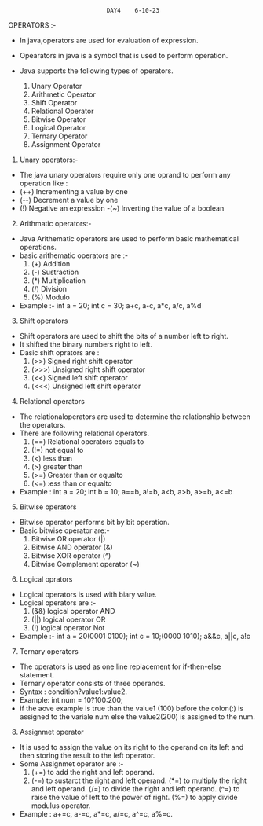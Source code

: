 
								DAY4    6-10-23


OPERATORS :- 

- In java,operators are used for evaluation of expression.
- Opearators in java is a symbol that is used to perform operation.
- Java supports the following types of operators.

  1. Unary Operator
  2. Arithmetic Operator
  3. Shift Operator
  4. Relational Operator
  5. Bitwise Operator
  6. Logical Operator
  7. Ternary Operator
  8. Assignment Operator


1. Unary operators:-
- The java unary operators require only one oprand to perform any operation like :
- (++) Incrementing a value by one
- (--) Decrement a value by one
- (!) Negative an expression
-(~) Inverting the value of a boolean

2. Arithmatic operators:-
- Java Arithematic operators are used to perform basic mathematical operations.
- basic arithematic operators are :-
  1. (+) Addition
  2. (-) Sustraction
  3. (*) Multiplication
  4. (/) Division
  5. (%) Modulo
- Example :- int a = 20; int c = 30;
  a+c, a-c, a*c, a/c, a%d

3. Shift operators

- Shift operators are used to shift the bits of a number left to right.
- It shifted the binary numbers right to left.
- Dasic shift oprators are :
  1. (>>) Signed right shift operator
  2. (>>>) Unsigned right shift operator
  3. (<<) Signed left shift operator
  4. (<<<) Unsigned left shift operator

4. Relational operators 

- The relationaloperators are used to determine the relationship between the operators.
- There are following relational operators.
  1. (==) Relational operators equals to
  2. (!=) not equal to
  3. (<) less than
  4. (>) greater than
  5. (>=) Greater than or equalto
  6. (<=) :ess than or equalto
- Example : int a = 20;
            int b = 10;
        a==b, a!=b, a<b, a>b, a>=b, a<=b

5. Bitwise operators

- Bitwise operator performs bit by bit operation.
- Basic bitwise operator are:-
  1. Bitwise OR operator (|)
  2. Bitwise AND operator (&)
  3. Bitwise XOR operator (^)
  4. Bitwise Complement operator (~)

6. Logical oprators

- Logical operators is used with biary value.
- Logical operators are :-
  1. (&&) logical operator AND
  2. (||) logical operator OR
  3. (!) logical operator Not
- Example :- int a = 20(0001 0100); int c = 10;(0000 1010);
              a&&c, a||c, a!c

7. Ternary operators

- The operators is used as one line replacement for if-then-else statement.
- Ternary operator consists of three operands.
- Syntax : condition?value1:value2.
- Example: int num = 10?100:200;
- if the aove example is true than the value1 (100) before the colon(:) is assigned to 
  the variale num else the value2(200) is assigned to the num.

8. Assignmet operator

- It is used to assign the value on its right to the operand on its left and then storing the 
  result to the left operator.
- Some Assignmet operator are :-
  1. (+=) to add the right and left operand.
  2. (-=) to sustarct the right and left operand. 
     (*=) to multiply the right and left operand. 
     (/=) to divide the right and left operand. 
     (^=) to raise the value of left to the power of right. 
     (%=) to apply divide modulus operator.
- Example : a+=c, a-=c, a*=c, a/=c, a^=c, a%=c.